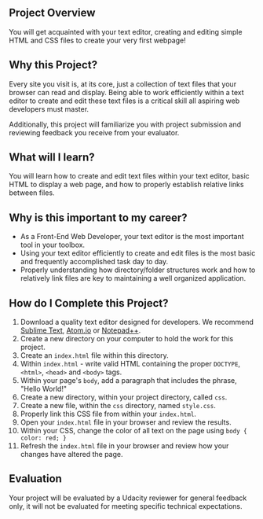 ## Project Overview

You will get acquainted with your text editor, creating and editing simple HTML and CSS files to create your very first webpage!

## Why this Project?

Every site you visit is, at its core, just a collection of text files that your browser can read and display. Being able to work efficiently within a text editor to create and edit these text files is a critical skill all aspiring web developers must master. 

Additionally, this project will familiarize you with project submission and reviewing feedback you receive from your evaluator.

## What will I learn?

You will learn how to create and edit text files within your text editor, basic HTML to display a web page, and how to properly establish relative links between files.

## Why is this important to my career?

* As a Front-End Web Developer, your text editor is the most important tool in your toolbox.
* Using your text editor efficiently to create and edit files is the most basic and frequently accomplished task day to day.
* Properly understanding how directory/folder structures work and how to relatively link files are key to maintaining a well organized application.

## How do I Complete this Project?

1. Download a quality text editor designed for developers. We recommend [Sublime Text](http://www.sublimetext.com/3), [Atom.io](https://atom.io/) or [Notepad++](http://notepad-plus-plus.org/).
2. Create a new directory on your computer to hold the work for this project.
3. Create an `index.html` file within this directory.
4. Within `index.html` - write valid HTML containing the proper `DOCTYPE`, `<html>`, `<head>` and `<body>` tags.
5. Within your page's `body`, add a paragraph that includes the phrase, "Hello World!"
6. Create a new directory, within your project directory, called `css`.
7. Create a new file, within the `css` directory, named `style.css`.
8. Properly link this CSS file from within your `index.html`.
9. Open your `index.html` file in your browser and review the results.
10. Within your CSS, change the color of all text on the page using `body { color: red; }`
11. Refresh the `index.html` file in your browser and review how your changes have altered the page.

## Evaluation
Your project will be evaluated by a Udacity reviewer for general feedback only, it will not be evaluated for meeting specific technical expectations.
